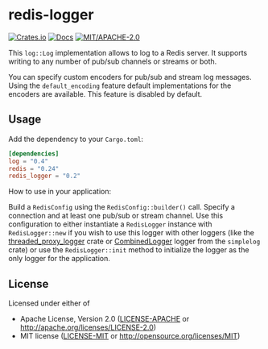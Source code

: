 # redis-logger

[![Crates.io](https://img.shields.io/crates/v/redis-logger.svg)](https://crates.io/crates/redis-logger)
[![Docs](https://docs.rs/redis-logger/badge.svg)](https://docs.rs/redis-logger)
[![MIT/APACHE-2.0](https://img.shields.io/crates/l/redis-logger.svg)](https://crates.io/crates/redis-logger)

This `log::Log` implementation allows to log to a Redis server. It supports writing to any number of pub/sub channels or streams or both.

You can specify custom encoders for pub/sub and stream log messages. Using the `default_encoding` feature default implementations for the encoders are available. This feature is disabled by default.

## Usage

Add the dependency to your `Cargo.toml`:

```toml
[dependencies]
log = "0.4"
redis = "0.24"
redis_logger = "0.2"
```

How to use in your application:

Build a `RedisConfig` using the `RedisConfig::builder()` call. Specify a connection and at least one pub/sub or stream channel. Use this configuration to either instantiate a `RedisLogger` instance with `RedisLogger::new` if you wish to use this logger with other loggers (like the [threaded_proxy_logger](https://crates.io/crates/threaded_proxy_logger) crate or [CombinedLogger](https://crates.io/crates/simplelog) logger from the `simplelog` crate) or use the `RedisLogger::init` method to initialize the logger as the only logger for the application.

## License

Licensed under either of

- Apache License, Version 2.0 ([LICENSE-APACHE](LICENSE-APACHE) or http://apache.org/licenses/LICENSE-2.0)
- MIT license ([LICENSE-MIT](LICENSE-MIT) or http://opensource.org/licenses/MIT)

